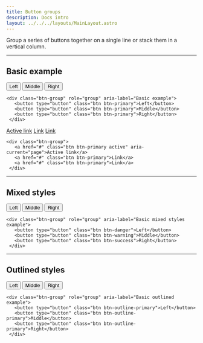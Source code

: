 ```yaml
---
title: Button groups
description: Docs intro
layout: ../../../layouts/MainLayout.astro
---
```


<p>
 Group a series of buttons together on a single line or stack them in a vertical column.
</p>
<hr>

## Basic example
<div class="card">
 <div class="card-body">
  <div class="btn-group" role="group" aria-label="Basic example">
   <button type="button" class="btn btn-primary">Left</button>
   <button type="button" class="btn btn-primary">Middle</button>
   <button type="button" class="btn btn-primary">Right</button>
  </div>
 </div>
 <div class="card-footer">
  <pre><code class="language-html">&lt;div class=&quot;btn-group&quot; role=&quot;group&quot; aria-label=&quot;Basic example&quot;&gt;
   &lt;button type=&quot;button&quot; class=&quot;btn btn-primary&quot;&gt;Left&lt;/button&gt;
   &lt;button type=&quot;button&quot; class=&quot;btn btn-primary&quot;&gt;Middle&lt;/button&gt;
   &lt;button type=&quot;button&quot; class=&quot;btn btn-primary&quot;&gt;Right&lt;/button&gt;
 &lt;/div&gt;</code></pre>
 </div>
</div>
<div class="card">
 <div class="card-body">
  <div class="btn-group">
   <a href="#" class="btn btn-primary active" aria-current="page">Active link</a>
   <a href="#" class="btn btn-primary">Link</a>
   <a href="#" class="btn btn-primary">Link</a>
  </div>
 </div>
 <div class="card-footer">
  <pre><code class="language-html">&lt;div class=&quot;btn-group&quot;&gt;
   &lt;a href=&quot;#&quot; class=&quot;btn btn-primary active&quot; aria-current=&quot;page&quot;&gt;Active link&lt;/a&gt;
   &lt;a href=&quot;#&quot; class=&quot;btn btn-primary&quot;&gt;Link&lt;/a&gt;
   &lt;a href=&quot;#&quot; class=&quot;btn btn-primary&quot;&gt;Link&lt;/a&gt;
 &lt;/div&gt;</code></pre>
 </div>
</div>
<hr>

## Mixed styles
<div class="card">
 <div class="card-body">
  <div class="btn-group" role="group" aria-label="Basic mixed styles example">
   <button type="button" class="btn btn-danger">Left</button>
   <button type="button" class="btn btn-warning">Middle</button>
   <button type="button" class="btn btn-success">Right</button>
  </div>
 </div>
 <div class="card-footer">
  <pre><code class="language-html">&lt;div class=&quot;btn-group&quot; role=&quot;group&quot; aria-label=&quot;Basic mixed styles example&quot;&gt;
   &lt;button type=&quot;button&quot; class=&quot;btn btn-danger&quot;&gt;Left&lt;/button&gt;
   &lt;button type=&quot;button&quot; class=&quot;btn btn-warning&quot;&gt;Middle&lt;/button&gt;
   &lt;button type=&quot;button&quot; class=&quot;btn btn-success&quot;&gt;Right&lt;/button&gt;
 &lt;/div&gt;</code></pre>
 </div>
</div>
<hr>

## Outlined styles
<div class="card">
 <div class="card-body">
  <div class="btn-group" role="group" aria-label="Basic outlined example">
   <button type="button" class="btn btn-outline-primary">Left</button>
   <button type="button" class="btn btn-outline-primary">Middle</button>
   <button type="button" class="btn btn-outline-primary">Right</button>
 </div>
 </div>
 <div class="card-footer">
  <pre><code class="language-html">&lt;div class=&quot;btn-group&quot; role=&quot;group&quot; aria-label=&quot;Basic outlined example&quot;&gt;
   &lt;button type=&quot;button&quot; class=&quot;btn btn-outline-primary&quot;&gt;Left&lt;/button&gt;
   &lt;button type=&quot;button&quot; class=&quot;btn btn-outline-primary&quot;&gt;Middle&lt;/button&gt;
   &lt;button type=&quot;button&quot; class=&quot;btn btn-outline-primary&quot;&gt;Right&lt;/button&gt;
 &lt;/div&gt;</code></pre>
 </div>
</div>